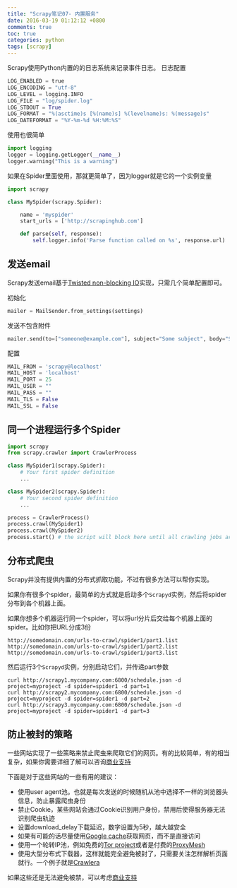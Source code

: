 ```yaml
---
title: "Scrapy笔记07- 内置服务"
date: 2016-03-19 01:12:12 +0800
comments: true
toc: true
categories: python
tags: [scrapy]
---
```


Scrapy使用Python内置的的日志系统来记录事件日志。
日志配置
``` python
LOG_ENABLED = true
LOG_ENCODING = "utf-8"
LOG_LEVEL = logging.INFO
LOG_FILE = "log/spider.log"
LOG_STDOUT = True
LOG_FORMAT = "%(asctime)s [%(name)s] %(levelname)s: %(message)s"
LOG_DATEFORMAT = "%Y-%m-%d %H:%M:%S"
```
使用也很简单<!--more-->
``` python
import logging
logger = logging.getLogger(__name__)
logger.warning("This is a warning")
```

如果在Spider里面使用，那就更简单了，因为logger就是它的一个实例变量
``` python
import scrapy

class MySpider(scrapy.Spider):

    name = 'myspider'
    start_urls = ['http://scrapinghub.com']

    def parse(self, response):
        self.logger.info('Parse function called on %s', response.url)
```

## 发送email
Scrapy发送email基于[Twisted non-blocking IO](http://twistedmatrix.com/documents/current/core/howto/defer-intro.html)实现，只需几个简单配置即可。

初始化
``` python
mailer = MailSender.from_settings(settings)
```
发送不包含附件
``` python
mailer.send(to=["someone@example.com"], subject="Some subject", body="Some body", cc=["another@example.com"])
```
配置
``` python
MAIL_FROM = 'scrapy@localhost'
MAIL_HOST = 'localhost'
MAIL_PORT = 25
MAIL_USER = ""
MAIL_PASS = ""
MAIL_TLS = False
MAIL_SSL = False
```

## 同一个进程运行多个Spider
``` python
import scrapy
from scrapy.crawler import CrawlerProcess

class MySpider1(scrapy.Spider):
    # Your first spider definition
    ...

class MySpider2(scrapy.Spider):
    # Your second spider definition
    ...

process = CrawlerProcess()
process.crawl(MySpider1)
process.crawl(MySpider2)
process.start() # the script will block here until all crawling jobs are finished

```

## 分布式爬虫
Scrapy并没有提供内置的分布式抓取功能，不过有很多方法可以帮你实现。

如果你有很多个spider，最简单的方式就是启动多个`Scrapyd`实例，然后将spider分布到各个机器上面。

如果你想多个机器运行同一个spider，可以将url分片后交给每个机器上面的spider。比如你把URL分成3份
```
http://somedomain.com/urls-to-crawl/spider1/part1.list
http://somedomain.com/urls-to-crawl/spider1/part2.list
http://somedomain.com/urls-to-crawl/spider1/part3.list
```
然后运行3个`Scrapyd`实例，分别启动它们，并传递part参数
```
curl http://scrapy1.mycompany.com:6800/schedule.json -d project=myproject -d spider=spider1 -d part=1
curl http://scrapy2.mycompany.com:6800/schedule.json -d project=myproject -d spider=spider1 -d part=2
curl http://scrapy3.mycompany.com:6800/schedule.json -d project=myproject -d spider=spider1 -d part=3
```

## 防止被封的策略
一些网站实现了一些策略来禁止爬虫来爬取它们的网页。有的比较简单，有的相当复杂，如果你需要详细了解可以咨询[商业支持](http://scrapy.org/support/)

下面是对于这些网站的一些有用的建议：

* 使用user agent池。也就是每次发送的时候随机从池中选择不一样的浏览器头信息，防止暴露爬虫身份
* 禁止Cookie，某些网站会通过Cookie识别用户身份，禁用后使得服务器无法识别爬虫轨迹
* 设置download_delay下载延迟，数字设置为5秒，越大越安全
* 如果有可能的话尽量使用[Google cache](http://www.googleguide.com/cached_pages.html)获取网页，而不是直接访问
* 使用一个轮转IP池，例如免费的[Tor project](https://www.torproject.org/)或者是付费的[ProxyMesh](http://proxymesh.com/)
* 使用大型分布式下载器，这样就能完全避免被封了，只需要关注怎样解析页面就行。一个例子就是[Crawlera](http://scrapinghub.com/crawlera)

如果这些还是无法避免被禁，可以考虑[商业支持](http://scrapy.org/support/)

